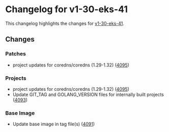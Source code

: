 # Changelog for v1-30-eks-41

This changelog highlights the changes for [v1-30-eks-41](https://github.com/aws/eks-distro/tree/v1-30-eks-41).

## Changes

### Patches
* project updates for coredns/coredns (1.29-1.32) ([4095](https://github.com/aws/eks-distro/pull/4095))

### Projects
* project updates for coredns/coredns (1.29-1.32) ([4095](https://github.com/aws/eks-distro/pull/4095))
* Update GIT_TAG and GOLANG_VERSION files for internally built projects ([4093](https://github.com/aws/eks-distro/pull/4093))

### Base Image
* Update base image in tag file(s) ([4091](https://github.com/aws/eks-distro/pull/4091))

